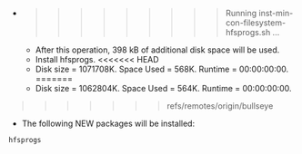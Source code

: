 * >>>>>>>>> Running inst-min-con-filesystem-hfsprogs.sh ...
  * After this operation, 398 kB of additional disk space will be used.
  * Install hfsprogs.
<<<<<<< HEAD
  * Disk size = 1071708K. Space Used = 568K. Runtime = 00:00:00:00.
=======
  * Disk size = 1062804K. Space Used = 564K. Runtime = 00:00:00:00.
>>>>>>> refs/remotes/origin/bullseye
  * The following NEW packages will be installed:
  ```bash
hfsprogs
  ```
